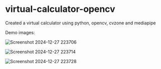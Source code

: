 ﻿# virtual-calculator-opencv
Created a virtual calculator using python, opencv, cvzone and mediapipe 

 Demo images:
 
![Screenshot 2024-12-27 223706](https://github.com/user-attachments/assets/b35913cf-dcdf-4351-bdaa-e546b000a901)

![Screenshot 2024-12-27 223714](https://github.com/user-attachments/assets/a08b33bc-8adc-48da-a85d-d5b3006c7d18)

![Screenshot 2024-12-27 223728](https://github.com/user-attachments/assets/e24641ac-e90f-4b72-a301-3a0994c9de4d)
